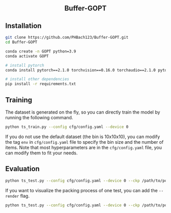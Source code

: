 <h2 align="center">
  <b>Buffer-GOPT</b>

</h2>

## Installation

```bash
git clone https://github.com/PHBach123/Buffer-GOPT.git
cd Buffer-GOPT

conda create -n GOPT python=3.9
conda activate GOPT

# install pytorch
conda install pytorch==2.1.0 torchvision==0.16.0 torchaudio==2.1.0 pytorch-cuda=12.1 -c pytorch -c nvidia

# install other dependencies
pip install -r requirements.txt
```

## Training
The dataset is generated on the fly, so you can directly train the model by running the following command.

```bash
python ts_train.py --config cfg/config.yaml --device 0 
```

If you do not use the default dataset (the bin is 10x10x10), you can modify the tag `env` in `cfg/config.yaml` file to specify the bin size and the number of items.
Note that most hyperparameters are in the `cfg/config.yaml` file, you can modify them to fit your needs.


## Evaluation

```bash
python ts_test.py --config cfg/config.yaml --device 0 --ckp /path/to/policy_step_final.pth
```

If you want to visualize the packing process of one test, you can add the `--render` flag.
```bash
python ts_test.py --config cfg/config.yaml --device 0 --ckp /path/to/policy_step_final.pth --render
```

